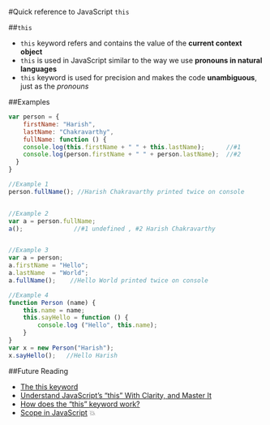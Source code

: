 #Quick reference to JavaScript ````this````


##````this````
* ````this```` keyword refers and contains the value of the **current context object**
* ````this```` is used in JavaScript similar to the way we use **pronouns in natural languages**
* ````this```` keyword is used for precision and makes the code **unambiguous**, just as the *pronouns*



##Examples 
````javascript
var person = {
    firstName: "Harish",
    lastName: "Chakravarthy",
    fullName: function () {
    console.log(this.firstName + " " + this.lastName);      //#1        
    console.log(person.firstName + " " + person.lastName);  //#2
  }
}

//Example 1
person.fullName(); //Harish Chakravarthy printed twice on console


//Example 2
var a = person.fullName; 
a();              //#1 undefined , #2 Harish Chakravarthy   


//Example 3
var a = person;
a.firstName = "Hello";
a.lastName  = "World"; 
a.fullName();    //Hello World printed twice on console

//Example 4
function Person (name) {
    this.name = name;
    this.sayHello = function () {
        console.log ("Hello", this.name);
    }
}
var x = new Person("Harish");
x.sayHello();   //Hello Harish
````


##Future Reading
* [The this keyword](http://www.quirksmode.org/js/this.html)
* [Understand JavaScript’s “this” With Clarity, and Master It](http://javascriptissexy.com/understand-javascripts-this-with-clarity-and-master-it/)
* [How does the “this” keyword work?](http://stackoverflow.com/questions/3127429/how-does-the-this-keyword-work)
* [Scope in JavaScript](http://web.archive.org/web/20110725013125/http://www.digital-web.com/articles/scope_in_javascript/) :boom:
